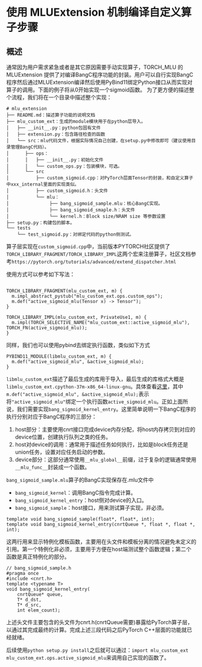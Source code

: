 # 使用 MLUExtension 机制编译自定义算子步骤
## 概述
通常因为用户需求紧急或者是其它原因需要手动实现算子，TORCH_MLU 的 MLUExtension 提供了对编译BangC程序功能的封装。用户可以自行实现BangC程序然后通过MLUExtension编译然后使用PyBind11绑定Python接口从而实现对算子的调用。下面的例子将从0开始实现一个sigmoid函数。
为了更方便的描述整个流程，我们将在一个目录中描述整个实现：
```
# mlu_extension
├── README.md：描述算子功能的说明文档
├── mlu_custom_ext：生成的module模块用于在python层导入。
│   ├── __init__.py：python包固有文件
│   ├── extension.py：包含路径检查的函数
│   └── src：mlu代码文件，根据实际情况自己创建，在setup.py中修改即可（建议使用目录管理BangC代码）。
│      ├── ops：
│      │   ├── __init__.py：初始化文件
│      │   └── custom_ops.py：包装模块，可选。
│      └── src
│          ├── custom_sigmoid.cpp：对PyTorch层面Tensor的封装，和自定义算子中xxx_internal里面的实现类似。
│          ├── custom_sigmoid.h：头文件
│          └── mlu：
│               ├── bang_sigmoid_sample.mlu：核心BangC实现。
│               ├── bang_sigmoid_smaple.h：头文件
│               └── kernel.h：Block size/NRAM size 等参数设置 
├── setup.py：构建包的脚本。
└── tests
    └── test_sigmoid.py：对绑定代码的python侧测试。

```

算子层实现在`custom_sigmoid.cpp`中，当前版本PYTORCH社区提供了`TORCH_LIBRARY_FRAGMENT/TORCH_LIBRARY_IMPL`这两个宏来注册算子，社区文档参考`https://pytorch.org/tutorials/advanced/extend_dispatcher.html`

使用方式可以参考如下写法：

```

TORCH_LIBRARY_FRAGMENT(mlu_custom_ext, m) {
  m.impl_abstract_pystub("mlu_custom_ext.ops.custom_ops");
  m.def("active_sigmoid_mlu(Tensor x) -> Tensor");
}

TORCH_LIBRARY_IMPL(mlu_custom_ext, PrivateUse1, m) {
  m.impl(TORCH_SELECTIVE_NAME("mlu_custom_ext::active_sigmoid_mlu"), TORCH_FN(active_sigmoid_mlu));
}
```

同样，我们也可以使用pybind去绑定执行函数，类似如下方式

```
PYBIND11_MODULE(libmlu_custom_ext, m) {
  m.def("active_sigmoid_mlu", &active_sigmoid_mlu);
}
```
`libmlu_custom_ext`描述了最后生成的库用于导入，最后生成的库格式大概是`libmlu_custom_ext.cpython-37m-x86_64-linux-gnu`。具体查看[这里](https://pybind11.readthedocs.io/en/stable/basics.html)，其中`m.def("active_sigmoid_mlu", &active_sigmoid_mlu);`表示将`"active_sigmoid_mlu"`绑定一个执行函数`active_sigmoid_mlu`。正如上面所说，我们需要实现`bang_sigmoid_kernel_entry`。这里简单说明一下BangC程序的执行分别对应于BangC程序的三部分：

1. host部分：主要使用cnrt接口完成device内存分配，将host内存拷贝到对应的device位置，创建执行队列之类的任务。
2. host对device的调用：通常用于描述任务如何执行，比如是block任务还是union任务，设置对应任务启动的参数。
3. device部分：这部分通常使用`__mlu_global__`前缀，过于复杂的逻辑通常使用`__mlu_func__`封装成一个函数。

`bang_sigmoid_sample.mlu`算子的BangC实现保存在.mlu文件中
- `bang_sigmoid_kernel`：调用BangC指令完成计算。
- `bang_sigmoid_kernel_entry`：host侧对device的入口。
- `bang_sigmoid_sample`：host接口，用来测试算子实现，非必须。
```
template void bang_sigmoid_sample(float*, float*, int);
template void bang_sigmoid_kernel_entry(cnrtQueue *, float *, float *, int);
```
这两行用来显示特例化模板函数，主要用在头文件和模板分离的情况避免未定义的引用。第一个特例化非必须，主要用于方便在host端测试整个函数逻辑；第二个函数是真正特例化的部分。
```
// bang_sigmoid_sample.h
#pragma once
#include <cnrt.h>
template <typename T>
void bang_sigmoid_kernel_entry(
    cnrtQueue* queue,
    T* d_dst,
    T* d_src,
    int elem_count);

```
上述头文件主要包含的头文件为cnrt.h(cnrtQueue需要)暴露给PyTorch算子层，以通过其完成最终的计算。完成上述三段代码之后PyTorch C++层面的功能就已经就绪。

后续使用`python setup.py install`之后就可以通过：`import mlu_custom_ext mlu_custom_ext.ops.active_sigmoid_mlu`来调用自己实现的函数了。

